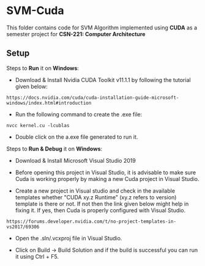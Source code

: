 # SVM-Cuda

This folder contains code for SVM Algorithm implemented using **CUDA** as a semester project for **CSN-221: Computer Architecture**

## Setup

Steps to **Run** it on **Windows**:

- Download & Install Nvidia CUDA Toolkit v11.1.1 by following the tutorial given below:
	
```
https://docs.nvidia.com/cuda/cuda-installation-guide-microsoft-windows/index.html#introduction
```

- Run the following command to create the .exe file:

```
nvcc kernel.cu -lcublas
```

- Double click on the a.exe file generated to run it.

Steps to **Run & Debug** it on **Windows**:

- Download & Install Microsoft Visual Studio 2019

- Before opening this project in Visual Studio, it is advisable to make sure Cuda is working properly by making a new Cuda project in Visual Studio.

- Create a new project in Visual studio and check in the available templates whether "CUDA xy.z Runtime" (xy.z refers to version) template is there or not. If not then the link given below might help in fixing it. If yes, then Cuda is properly configured with Visual Studio.

```
https://forums.developer.nvidia.com/t/no-project-templates-in-vs2017/69306
```

- Open the .sln/.vcxproj file in Visual Studio.

- Click on Build -> Build Solution and if the build is successful you can run it using Ctrl + F5.
